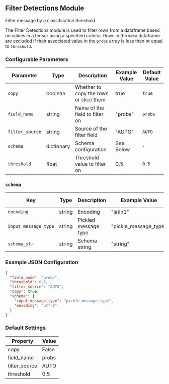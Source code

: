 <!--
SPDX-FileCopyrightText: Copyright (c) 2022-2023, NVIDIA CORPORATION & AFFILIATES. All rights reserved.
SPDX-License-Identifier: Apache-2.0

Licensed under the Apache License, Version 2.0 (the "License");
you may not use this file except in compliance with the License.
You may obtain a copy of the License at

http://www.apache.org/licenses/LICENSE-2.0

Unless required by applicable law or agreed to in writing, software
distributed under the License is distributed on an "AS IS" BASIS,
WITHOUT WARRANTIES OR CONDITIONS OF ANY KIND, either express or implied.
See the License for the specific language governing permissions and
limitations under the License.
-->

## Filter Detections Module

Filter message by a classification threshold.

The Filter Detections module is used to filter rows from a dataframe based on values in a tensor using a specified
criteria. Rows in the `meta` dataframe are excluded if their associated value in the `probs` array is less than or equal
to `threshold`.

### Configurable Parameters

| Parameter       | Type       | Description                            | Example Value | Default Value   |
|-----------------|------------|----------------------------------------|---------------|-----------------|
| `copy`          | boolean    | Whether to copy the rows or slice them | true          | `true`          |
| `field_name`    | string     | Name of the field to filter on         | "probs"       | `probs`         |
| `filter_source` | string     | Source of the filter field             | "AUTO"        | `AUTO`          |
| `schema`        | dictionary | Schema configuration                   | See Below     | `-`             |
| `threshold`     | float      | Threshold value to filter on           | 0.5           | `0.5`           |

### `schema`

| Key                  | Type   | Description          | Example Value         | Default Value |
|----------------------|--------|----------------------|-----------------------|---------------|
| `encoding`           | string | Encoding             | "latin1"              | `latin1`      |
| `input_message_type` | string | Pickled message type | "pickle_message_type" | `[Required]`  |
| `schema_str`         | string | Schema string        | "string"              | `[Required]`  |

### Example JSON Configuration

```json
{
  "field_name": "probs",
  "threshold": 0.5,
  "filter_source": "AUTO",
  "copy": true,
  "schema": {
    "input_message_type": "pickle_message_type",
    "encoding": "utf-8"
  }
}
```

### Default Settings

| Property     | Value   |
| -------------| --------|
| copy         | False   |
| field_name   | probs   |
| filter_source| AUTO    |
| threshold    | 0.5     |
